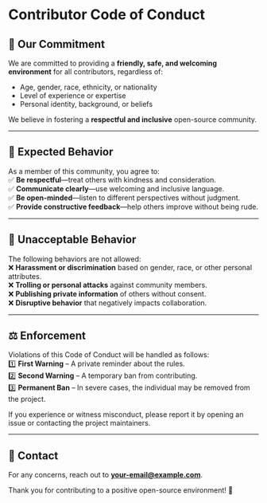 # Contributor Code of Conduct  

## 🌟 Our Commitment  

We are committed to providing a **friendly, safe, and welcoming environment** for all contributors, regardless of:  
- Age, gender, race, ethnicity, or nationality  
- Level of experience or expertise  
- Personal identity, background, or beliefs  

We believe in fostering a **respectful and inclusive** open-source community.  

---

## 🤝 Expected Behavior  

As a member of this community, you agree to:  
✅ **Be respectful**—treat others with kindness and consideration.  
✅ **Communicate clearly**—use welcoming and inclusive language.  
✅ **Be open-minded**—listen to different perspectives without judgment.  
✅ **Provide constructive feedback**—help others improve without being rude.  

---

## 🚫 Unacceptable Behavior  

The following behaviors are not allowed:  
❌ **Harassment or discrimination** based on gender, race, or other personal attributes.  
❌ **Trolling or personal attacks** against community members.  
❌ **Publishing private information** of others without consent.  
❌ **Disruptive behavior** that negatively impacts collaboration.  

---

## ⚖️ Enforcement  

Violations of this Code of Conduct will be handled as follows:  
1️⃣ **First Warning** – A private reminder about the rules.  
2️⃣ **Second Warning** – A temporary ban from contributing.  
3️⃣ **Permanent Ban** – In severe cases, the individual may be removed from the project.  

If you experience or witness misconduct, please report it by opening an issue or contacting the project maintainers.  

---

## 📩 Contact  
For any concerns, reach out to **[your-email@example.com](mailto:your-email@example.com)**.  

Thank you for contributing to a positive open-source environment! 🚀  
